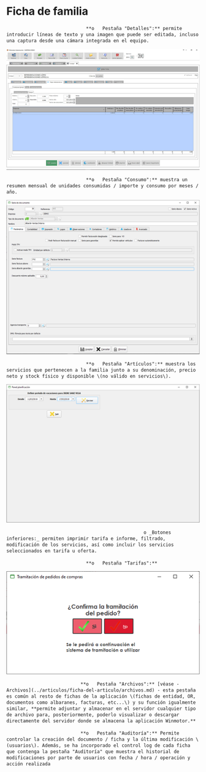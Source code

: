 # Ficha de familia

                                 **o   Pestaña "Detalles":** permite introducir líneas de texto y una imagen que puede ser editada, incluso una captura desde una cámara integrada en el equipo.

![](../../../.gitbook/assets/image%20%28115%29.png)

                                 **o   Pestaña "Consumo":** muestra un resumen mensual de unidades consumidas / importe y consumo por meses / año.

![](../../../.gitbook/assets/image%20%28283%29.png)

                                 **o   Pestaña "Artículos":** muestra los servicios que pertenecen a la familia junto a su denominación, precio neto y stock físico y disponible \(no válido en servicios\).

![](../../../.gitbook/assets/image%20%28272%29.png)

                                                      o _Botones inferiores:_ permiten imprimir tarifa e informe, filtrado, modificación de los servicios, así como incluir los servicios seleccionados en tarifa u oferta.

                                 **o   Pestaña "Tarifas":** 

![](../../../.gitbook/assets/image%20%28386%29.png)

                               **o   Pestaña "Archivos":** [véase - Archivos](../articulos/ficha-del-articulo/archivos.md) - esta pestaña es común al resto de fichas de la aplicación \(fichas de entidad, OR, documentos como albaranes, facturas, etc...\) y su función igualmente similar, **permite adjuntar y almacenar en el servidor cualquier tipo de archivo para, posteriormente, poderlo visualizar o descargar directamente del servidor donde se almacena la aplicación Winmotor.**

                               **o   Pestaña "Auditoría":** Permite controlar la creación del documento / ficha y la última modificación \(usuarios\). Además, se ha incorporado el control log de cada ficha que contenga la pestaña "Auditoría" que muestra el historial de modificaciones por parte de usuarios con fecha / hora / operación y acción realizada




